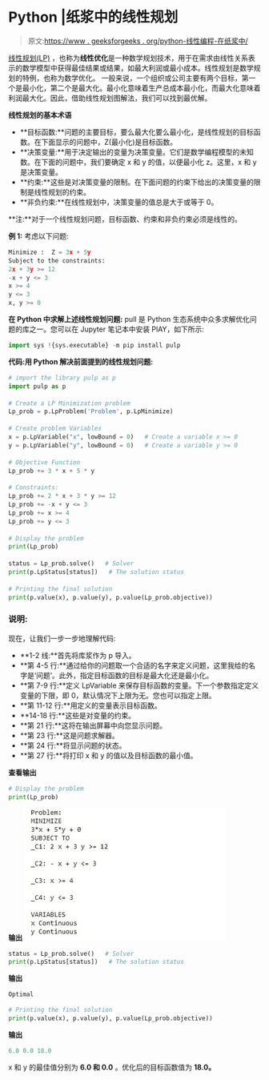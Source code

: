 # Python |纸浆中的线性规划

> 原文:[https://www . geeksforgeeks . org/python-线性编程-在纸浆中/](https://www.geeksforgeeks.org/python-linear-programming-in-pulp/)

[线性规划(LP)](https://en.wikipedia.org/wiki/Linear_programming) ，也称为**线性优化**是一种数学规划技术，用于在需求由线性关系表示的数学模型中获得最佳结果或结果，如最大利润或最小成本。线性规划是数学规划的特例，也称为数学优化。
一般来说，一个组织或公司主要有两个目标，第一个是最小化，第二个是最大化。最小化意味着生产总成本最小化，而最大化意味着利润最大化。因此，借助线性规划图解法，我们可以找到最优解。

**线性规划的基本术语**

*   **目标函数:**问题的主要目标，要么最大化要么最小化，是线性规划的目标函数。在下面显示的问题中，Z(最小化)是目标函数。
*   **决策变量:**用于决定输出的变量为决策变量。它们是数学编程模型的未知数。在下面的问题中，我们要确定 x 和 y 的值，以便最小化 z。这里，x 和 y 是决策变量。
*   **约束:**这些是对决策变量的限制。在下面问题的约束下给出的决策变量的限制是线性规划的约束。
*   **非负约束:**在线性规划中，决策变量的值总是大于或等于 0。

**注:**对于一个线性规划问题，目标函数、约束和非负约束必须是线性的。

**例 1:** 考虑以下问题:

```py
Minimize :  Z = 3x + 5y
Subject to the constraints: 
2x + 3y >= 12
-x + y <= 3
x >= 4
y <= 3
x, y >= 0

```

**在 Python 中求解上述线性规划问题:**
pull 是 Python 生态系统中众多求解优化问题的库之一。您可以在 Jupyter 笔记本中安装 PlAY，如下所示:

```py
import sys !{sys.executable} -m pip install pulp
```

**代码:用 Python 解决前面提到的线性规划问题:**

```py
# import the library pulp as p
import pulp as p

# Create a LP Minimization problem
Lp_prob = p.LpProblem('Problem', p.LpMinimize) 

# Create problem Variables 
x = p.LpVariable("x", lowBound = 0)   # Create a variable x >= 0
y = p.LpVariable("y", lowBound = 0)   # Create a variable y >= 0

# Objective Function
Lp_prob += 3 * x + 5 * y   

# Constraints:
Lp_prob += 2 * x + 3 * y >= 12
Lp_prob += -x + y <= 3
Lp_prob += x >= 4
Lp_prob += y <= 3

# Display the problem
print(Lp_prob)

status = Lp_prob.solve()   # Solver
print(p.LpStatus[status])   # The solution status

# Printing the final solution
print(p.value(x), p.value(y), p.value(Lp_prob.objective))  
```

### **说明:**

现在，让我们一步一步地理解代码:

*   **1-2 线:**首先将库浆作为 p 导入。
*   **第 4-5 行:**通过给你的问题取一个合适的名字来定义问题，这里我给的名字是‘问题’。此外，指定目标函数的目标是最大化还是最小化。
*   **第 7-9 行:**定义 LpVariable 来保存目标函数的变量。下一个参数指定定义变量的下限，即 0，默认情况下上限为无。您也可以指定上限。
*   **第 11-12 行:**用定义的变量表示目标函数。
*   **14-18 行:**这些是对变量的约束。
*   **第 21 行:**这将在输出屏幕中向您显示问题。
*   **第 23 行:**这是问题求解器。
*   **第 24 行:**将显示问题的状态。
*   **第 27 行:**将打印 x 和 y 的值以及目标函数的最小值。

**查看输出**

```py
# Display the problem
print(Lp_prob)
```

**输出**
![](img/6a3b94ce0079997bc1d598b3fd2bbab7.png)

```py
status = Lp_prob.solve()   # Solver
print(p.LpStatus[status])   # The solution status
```

**输出**

```py
Optimal
```

```py
# Printing the final solution
print(p.value(x), p.value(y), p.value(Lp_prob.objective))
```

**输出**

```py
6.0 0.0 18.0
```

x 和 y 的最佳值分别为 **6.0 和 0.0** 。优化后的目标函数值为 **18.0。**